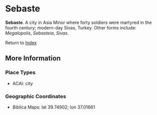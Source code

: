 # Sebaste
**Sebaste**. 
A city in Asia Minor where forty soldiers were martyred in the fourth century; modern-day Sivas, Turkey. 
Other forms include: 
*Megalopolis*, *Sebasteia*, *Sivas*. 








Return to [Index](00-Index.md)

## More Information

### Place Types

* ACAI: city



### Geographic Coordinates

* Biblica Maps: lat 39.74902; lon 37.01661




